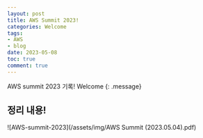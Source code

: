 ```yaml
---
layout: post
title: AWS Summit 2023!
categories: Welcome
tags:
- AWS
- blog
date: 2023-05-08
toc: true
comment: true
---
```

AWS summit 2023 기록!
Welcome
{: .message}

## 정리 내용!
![AWS-summit-2023](/assets/img/AWS Summit (2023.05.04).pdf)

